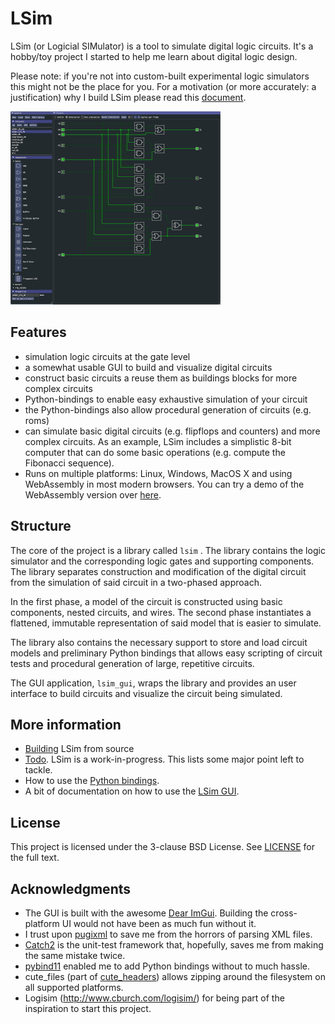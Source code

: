 # LSim
LSim (or Logicial SIMulator) is a tool to simulate digital logic circuits. It's a hobby/toy project I started to help me learn about digital logic design.

Please note: if you're not into custom-built experimental logic simulators this might not be the place for you. For a motivation (or more accurately: a justification) why I build LSim please read this [document](docs/motivation.md).

![lsim_small](docs/lsim_small.png)

## Features

- simulation logic circuits at the gate level
- a somewhat usable GUI to build and visualize digital circuits
- construct basic circuits a reuse them as buildings blocks for more complex circuits
- Python-bindings to enable easy exhaustive simulation of your circuit
- the Python-bindings also allow procedural generation of circuits (e.g. roms)
- can simulate basic digital circuits (e.g. flipflops and counters) and more complex circuits. As an example, LSim includes a simplistic 8-bit computer that can do some basic operations (e.g. compute the Fibonacci sequence).
- Runs on multiple platforms: Linux, Windows, MacOS X and using WebAssembly in most modern browsers. You can try a demo of the WebAssembly version over [here](http://justcode.be/lsim/). 

## Structure

The core of the project is a library called `lsim` . The library contains the logic simulator and the corresponding logic gates and supporting components. The library separates construction and modification of the digital circuit from the simulation of said circuit in a two-phased approach. 

In the first phase, a model of the circuit is constructed using basic components, nested circuits, and wires. The second phase instantiates a flattened, immutable representation of said model that is easier to simulate.

The library also contains the necessary support to store and load circuit models and preliminary Python bindings that allows easy scripting of circuit tests and procedural generation of large, repetitive circuits.

The GUI application, `lsim_gui`, wraps the library and provides an user interface to build circuits and visualize the circuit being simulated. 

## More information

- [Building](docs/building.md) LSim from source
- [Todo](docs/todo.md). LSim is a work-in-progress. This lists some major point left to tackle.
- How to use the [Python bindings](docs/using_python_bindings.md).
- A bit of documentation on how to use the [LSim GUI](docs/using_lsim_gui.md).

## License

This project is licensed under the 3-clause BSD License. See [LICENSE](LICENSE) for the full text.

## **Acknowledgments**

- The GUI is built with the awesome [Dear ImGui](https://github.com/ocornut/imgui). Building the cross-platform UI would not have been as much fun without it.
- I trust upon [pugixml](https://pugixml.org/) to save me from the horrors of parsing XML files.
- [Catch2](https://github.com/catchorg/Catch2) is the unit-test framework that, hopefully, saves me from making the same mistake twice. 
- [pybind11](https://github.com/pybind/pybind11) enabled me to add Python bindings without to much hassle.
- cute_files (part of [cute_headers](https://github.com/RandyGaul/cute_headers)) allows zipping around the filesystem on all supported platforms.
- Logisim (http://www.cburch.com/logisim/) for being part of the inspiration to start this project.
